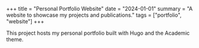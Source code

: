 +++
title = "Personal Portfolio Website"
date = "2024-01-01"
summary = "A website to showcase my projects and publications."
tags = ["portfolio", "website"]
+++

This project hosts my personal portfolio built with Hugo and the Academic theme.

